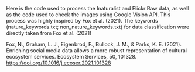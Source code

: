 Here is the code used to process the Inaturalist and Flickr Raw data, as well as the code used to check the images using Google Vision API. 
This process was highly inspired by Fox et al. (2021). The keywords (nature_keywords.txt; non_nature_keywords.txt) for data classification were directly taken from Fox et al. (2021) 

Fox, N., Graham, L. J., Eigenbrod, F., Bullock, J. M., & Parks, K. E. (2021). Enriching social media data allows a more robust representation of cultural ecosystem services. Ecosystem Services, 50, 101328. https://doi.org/10.1016/j.ecoser.2021.101328


